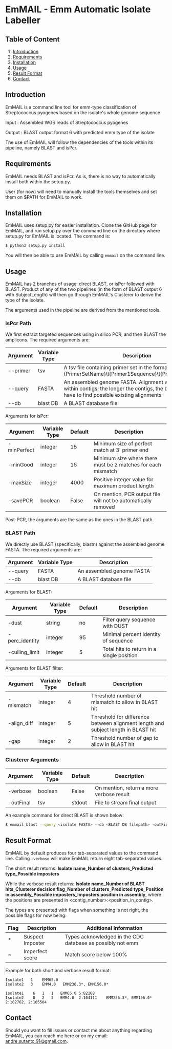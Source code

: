 # EmMAIL - Emm Automatic Isolate Labeller

## Table of Content
1. [Introduction](##Introduction)
2. [Requirements](##Requirements)
3. [Installation](##Installation)
4. [Usage](##Usage)
5. [Result Format](##Result_Format)
6. [Contact](##Contact)

## Introduction

EmMAIL is a command line tool for emm-type classification of Streptococcus pyogenes based on the isolate's whole genome sequence.

Input	: Assembled WGS reads of Streptococcus pyogenes

Output	: BLAST output format 6 with predicted emm type of the isolate

The use of EmMAIL will follow the dependencies of the tools within its pipeline, namely BLAST and isPcr.

## Requirements

EmMAIL needs BLAST and isPcr. As is, there is no way to automatically install both within the setup.py.

User (for now) will need to manually install the tools themselves and set them on $PATH for EmMAIL to work.

## Installation

EmMAIL uses setup.py for easier installation. Clone the GitHub page for EmMAIL, and run setup.py over the command line on the directory where setup.py for EmMAIL is located.
The command is:

```sh
$ python3 setup.py install
``` 

You will then be able to use EmMAIL by calling `emmail` on the command line.

## Usage

EmMAIL has 2 branches of usage: direct BLAST, or isPcr followed with BLAST. Product of any of the two pipelines (in the form of BLAST output 6 with SubjectLength) will then go through EmMAIL's Clusterer to derive the type of the isolate.

The arguments used in the pipeline are derived from the mentioned tools.

### isPcr Path
We first extract targeted sequences using in silico PCR, and then BLAST the amplicons.
The required arguments are:

| Argument | Variable Type | Description |
| ------ | ------ | ------ |
| --primer | tsv | A tsv file containing primer set in the format "{PrimerSetName}\t{Primer1Sequence}\t{Primer2Sequence}" |
| --query | FASTA | An assembled genome FASTA. Alignment will be checked within contigs; the longer the contigs, the better chance we have to find possible existing alignments |
| --db | blast DB | A BLAST database file |

Arguments for isPcr:

| Argument | Variable Type | Default | Description |
| ------ | ------ | ------ | ------ |
| -minPerfect | integer | 15 | Minimum size of perfect match at 3' primer end |
| -minGood | integer | 15 | Minimum size where there must be 2 matches for each mismatch | 
| -maxSize | integer | 4000 | Positive integer value for maximum product length |
| -savePCR | boolean | False | On mention, PCR output file will not be automatically removed | 

Post-PCR, the arguments are the same as the ones in the BLAST path.

### BLAST Path
We directly use BLAST (specifically, blastn) against the assembled genome FASTA.
The required arguments are:

| Argument | Variable Type | Description |
| ------ | ------ | ------ |
| --query | FASTA | An assembled genome FASTA |
| --db | blast DB | A BLAST database file |

Arguments for BLAST:

| Argument | Variable Type | Default | Description |
| ------ | ------ | ------ | ------ |
| -dust | string | no | Filter query sequence with DUST |
| -perc_identity | integer | 95 | Minimal percent identity of sequence |
| -culling_limit | integer | 5 | Total hits to return in a single position |

Arguments for BLAST filter:

| Argument | Variable Type | Default | Description |
| ------ | ------ | ------ | ------ |
| -mismatch | integer | 4 | Threshold number of mismatch to allow in BLAST hit |
| -align_diff | integer | 5 | Threshold for difference between alignment length and subject length in BLAST hit |
| -gap | integer | 2 | Threshold number of gap to allow in BLAST hit |

### Clusterer Arguments

| Argument | Variable Type | Default | Description |
| ------ | ------ | ------ | ------ |
| -verbose | boolean | False | On mention, return a more verbose result |
| -outFinal | tsv | stdout | File to stream final output |

An example command for direct BLAST is shown below:
```sh
$ emmail blast --query <isolate FASTA> --db <BLAST DB filepath> -outFinal <filename>.tsv
```

## Result Format
EmMAIL by default produces four tab-separated values to the command line. Calling `-verbose` will make EmMAIL return eight tab-separated values.

The short result returns: **Isolate name_Number of clusters_Predicted type_Possible imposters**

While the verbose result returns: **Isolate name_Number of BLAST hits_Clusterer decision flag_Number of clusters_Predicted type_Position in assembly_Possible imposters_Imposters position in assembly**,
where the positions are presented in <contig_number>:<position_in_contig>.

The types are presented with flags when something is not right, the possible flags for now being:

| Flag | Description | Additional Information |
| ------ | ------ | ------ |
| * | Suspect Imposter | Types acknowledged in the CDC database as possibly not emm |
| ~ | Imperfect score | Match score below 100% |

Example for both short and verbose result format:

```
Isolate1   1    EMM65.0
Isolate2   3    EMM4.0   EMM236.3*, EMM156.0*

Isolate1    6   1   1   EMM65.0 5:82168
Isolate2    8   2   3   EMM4.0  2:104111    EMM236.3*, EMM156.0*    2:102762, 2:105504
```

## Contact 

Should you want to fill issues or contact me about anything regarding EmMAIL, 
you can reach me here or on my email: andre.sutanto.91@gmail.com.